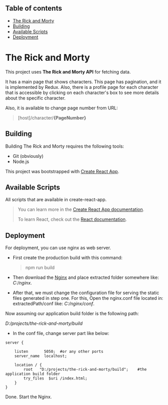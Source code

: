 ## Table of contents

- [The Rick and Morty](#the-rick-and-morty)
- [Building](#building)
- [Available Scripts](#available-scripts)
- [Deployment](#deployment)

# The Rick and Morty

This project uses **The Rick and Morty API** for fetching data.

It has a main page that shows characters. This page has pagination, and it is
implemented by Redux.
Also, there is a profile page for each character that is accessible by clicking
on each character's box to see more details about the specific character.

Also, it is available to change page number from URL:

> [host]/character/**{PageNumber}**

## Building

Building The Rick and Morty requires the following tools:

- Git (obviously)
- Node.js

This project was bootstrapped with [Create React App](https://github.com/facebook/create-react-app).

## Available Scripts

All scripts that are available in create-react-app.

> You can learn more in the [Create React App documentation](https://facebook.github.io/create-react-app/docs/getting-started).
>
> To learn React, check out the [React documentation](https://reactjs.org/).

## Deployment

For deployment, you can use nginx as web server.

- First create the production build with this command:

  > npm run build

- Then download the [Nginx](https://nginx.org/en/download.html) and place extracted
  folder somewhere like: _C:/nginx_.

- After that, we must change the configuration file for serving the static files
  generated in step one.
  For this, Open the nginx.conf file located in: extractedPath/conf
  like: _C:/nginx/conf_.

Now assuming our application build folder is the following path:

_D:/projects/the-rick-and-morty/build_

- In the conf file, change server part like below:

```text
server {

    listen       5050;  #or any other ports
    server_name  localhost;

    location / {
        root   "D:/projects/the-rick-and-morty/build";    #the application build folder
        try_files  $uri /index.html;
    }
}
```

Done. Start the Nginx.
